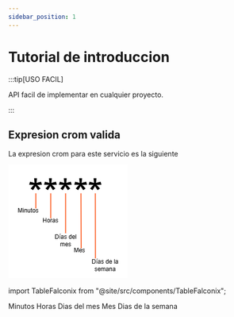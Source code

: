 ```yaml
---
sidebar_position: 1
---
```


# Tutorial de introduccion

:::tip[USO FACIL]

API facil de implementar en cualquier proyecto.

:::

## Expresion crom valida

La expresion crom para este servicio es la siguiente


![Expresion crom](./img/expresion.png)

import TableFalconix from "@site/src/components/TableFalconix"; 

<TableFalconix thead="*,*,*,*,*">
<tr>
    <td>Minutos</td>
    <td>Horas</td>
    <td>Dias del mes</td>
    <td>Mes</td>
    <td>Dias de la semana</td>
</tr>
</TableFalconix>

